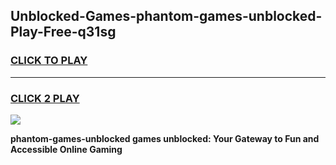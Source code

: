 
## Unblocked-Games-phantom-games-unblocked-Play-Free-q31sg
<h3>
<a href="https://premium76.site?title=phantom-games-unblocked&ref=20M">CLICK TO PLAY</a></h3>
<hr>

<h3>
<a href="https://premium76.site?title=phantom-games-unblocked&ref=20M">CLICK 2 PLAY</a>
  
</h3>

<a href="https://premium76.site?title=phantom-games-unblocked&ref=19M"><img src="https://clearcache.store/games.png"></a>


**phantom-games-unblocked games unblocked: Your Gateway to Fun and Accessible Online Gaming**
